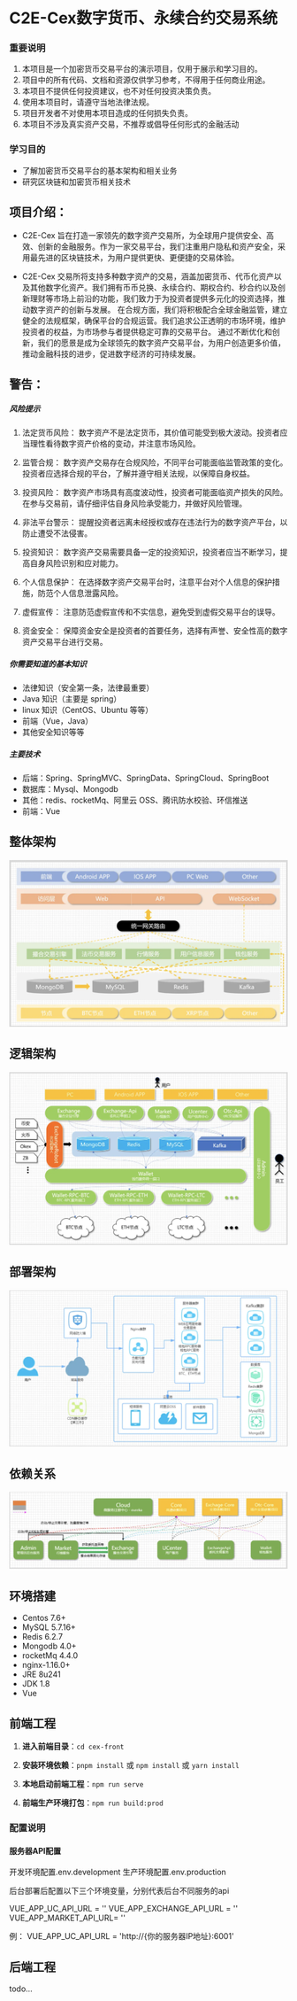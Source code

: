 # C2E-Cex数字货币、永续合约交易系统

### 重要说明

1. 本项目是一个加密货币交易平台的演示项目，仅用于展示和学习目的。
2. 项目中的所有代码、文档和资源仅供学习参考，不得用于任何商业用途。
3. 本项目不提供任何投资建议，也不对任何投资决策负责。
4. 使用本项目时，请遵守当地法律法规。
5. 项目开发者不对使用本项目造成的任何损失负责。
6. 本项目不涉及真实资产交易，不推荐或倡导任何形式的金融活动

### 学习目的

- 了解加密货币交易平台的基本架构和相关业务
- 研究区块链和加密货币相关技术

## 项目介绍：
- C2E-Cex 旨在打造一家领先的数字资产交易所，为全球用户提供安全、高效、创新的金融服务。作为一家交易平台，我们注重用户隐私和资产安全，采用最先进的区块链技术，为用户提供更快、更便捷的交易体验。

- C2E-Cex 交易所将支持多种数字资产的交易，涵盖加密货币、代币化资产以及其他数字化资产。我们拥有币币兑换、永续合约、期权合约、秒合约以及创新理财等市场上前沿的功能，我们致力于为投资者提供多元化的投资选择，推动数字资产的创新与发展。
在合规方面，我们将积极配合全球金融监管，建立健全的法规框架，确保平台的合规运营。我们追求公正透明的市场环境，维护投资者的权益，为市场参与者提供稳定可靠的交易平台。
通过不断优化和创新，我们的愿景是成为全球领先的数字资产交易平台，为用户创造更多价值，推动金融科技的进步，促进数字经济的可持续发展。

## 警告：

##### 风险提示

1. 法定货币风险：
数字资产不是法定货币，其价值可能受到极大波动。投资者应当理性看待数字资产价格的变动，并注意市场风险。

2. 监管合规：
数字资产交易存在合规风险，不同平台可能面临监管政策的变化。投资者应选择合规的平台，了解并遵守相关法规，以保障自身权益。

3. 投资风险：
数字资产市场具有高度波动性，投资者可能面临资产损失的风险。在参与交易前，请仔细评估自身风险承受能力，并做好风险管理。

4. 非法平台警示：
提醒投资者远离未经授权或存在违法行为的数字资产平台，以防止遭受不法侵害。

5. 投资知识：
数字资产交易需要具备一定的投资知识，投资者应当不断学习，提高自身风险识别和应对能力。

6. 个人信息保护：
在选择数字资产交易平台时，注意平台对个人信息的保护措施，防范个人信息泄露风险。

7. 虚假宣传：
注意防范虚假宣传和不实信息，避免受到虚假交易平台的误导。

8. 资金安全：
保障资金安全是投资者的首要任务，选择有声誉、安全性高的数字资产交易平台进行交易。


##### 你需要知道的基本知识

- 法律知识（安全第一条，法律最重要）<br>
- Java 知识（主要是 spring）<br>
- linux 知识（CentOS、Ubuntu 等等）<br>
- 前端（Vue，Java）<br>
- 其他安全知识等等

##### 主要技术

- 后端：Spring、SpringMVC、SpringData、SpringCloud、SpringBoot<br>
- 数据库：Mysql、Mongodb<br>
- 其他：redis、rocketMq、阿里云 OSS、腾讯防水校验、环信推送<br>
- 前端：Vue<br>


## 整体架构
#### ![Topology-Image](image/pic1.png)

## 逻辑架构

#### ![Topology-Image](image/pic2.png)

## 部署架构

#### ![Topology-Image](image/pic3.png)

## 依赖关系

#### ![Topology-Image](image/pic4.png)

## 环境搭建

- Centos 7.6+
- MySQL 5.7.16+
- Redis 6.2.7
- Mongodb 4.0+
- rocketMq 4.4.0
- nginx-1.16.0+
- JRE 8u241
- JDK 1.8
- Vue

## 前端工程

1. **进入前端目录**：`cd cex-front`

2. **安装环境依赖**：`pnpm install` 或 `npm install` 或 `yarn install`

3. **本地启动前端工程**：`npm run serve`

4. **前端生产环境打包**：`npm run build:prod`

### 配置说明

#### 服务器API配置

开发环境配置.env.development
生产环境配置.env.production

后台部署后配置以下三个环境变量，分别代表后台不同服务的api

VUE_APP_UC_API_URL = ''
VUE_APP_EXCHANGE_API_URL = ''
VUE_APP_MARKET_API_URL= ''

例：
VUE_APP_UC_API_URL = 'http://{你的服务器IP地址}:6001'


## 后端工程

todo...